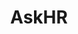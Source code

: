 ---
title: AskHR
crosslinks:
- humanresources
- todayilearned
- techsupport
- legaladvice
- IOPsychology
---